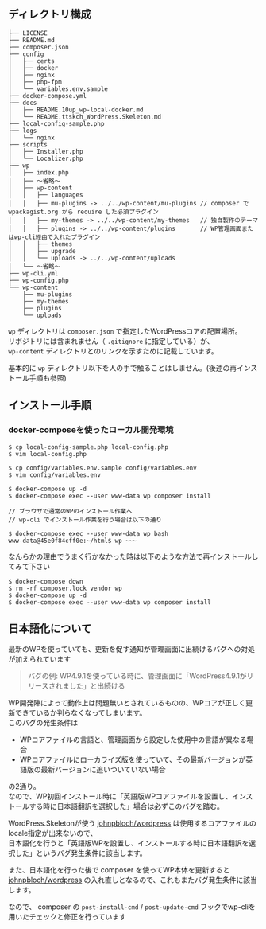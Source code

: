 ## ディレクトリ構成

```
├── LICENSE
├── README.md
├── composer.json
├── config
│   ├── certs
│   ├── docker
│   ├── nginx
│   ├── php-fpm
│   └── variables.env.sample
├── docker-compose.yml
├── docs
│   ├── README.10up_wp-local-docker.md
│   └── README.ttskch_WordPress.Skeleton.md
├── local-config-sample.php
├── logs
│   └── nginx
├── scripts
│   ├── Installer.php
│   └── Localizer.php
├── wp
│   ├── index.php
│   ├── 〜省略〜
│   ├── wp-content
│   │   ├── languages
│   │   ├── mu-plugins -> ../../wp-content/mu-plugins // composer で wpackagist.org から require した必須プラグイン
│   │   ├── my-themes -> ../../wp-content/my-themes   // 独自製作のテーマ
│   │   ├── plugins -> ../../wp-content/plugins       // WP管理画面またはwp-cli経由で入れたプラグイン
│   │   ├── themes
│   │   ├── upgrade
│   │   └── uploads -> ../../wp-content/uploads
│   └── 〜省略〜
├── wp-cli.yml
├── wp-config.php
└── wp-content
    ├── mu-plugins
    ├── my-themes
    ├── plugins
    └── uploads
```

`wp` ディレクトリは `composer.json` で指定したWordPressコアの配置場所。  
リポジトリには含まれません（ `.gitignore` に指定している）が、  
`wp-content` ディレクトリとのリンクを示すために記載しています。

基本的に `wp` ディレクトリ以下を人の手で触ることはしません。(後述の再インストール手順も参照)


## インストール手順

### docker-composeを使ったローカル開発環境

```
$ cp local-config-sample.php local-config.php
$ vim local-config.php

$ cp config/variables.env.sample config/variables.env
$ vim config/variables.env

$ docker-compose up -d
$ docker-compose exec --user www-data wp composer install

// ブラウザで通常のWPのインストール作業へ
// wp-cli でインストール作業を行う場合は以下の通り

$ docker-compose exec --user www-data wp bash
www-data@45e0f84cff0e:~/html$ wp ~~~
```

なんらかの理由でうまく行かなかった時は以下のような方法で再インストールしてみて下さい


```
$ docker-compose down
$ rm -rf composer.lock vendor wp
$ docker-compose up -d
$ docker-compose exec --user www-data wp composer install
```


## 日本語化について

最新のWPを使っていても、更新を促す通知が管理画面に出続けるバグへの対処が加えられています

> バグの例: WP4.9.1を使っている時に、管理画面に「WordPress4.9.1がリリースされました」と出続ける

WP開発陣によって動作上は問題無いとされているものの、WPコアが正しく更新できているか判らなくなってしまいます。  
このバグの発生条件は  

- WPコアファイルの言語と、管理画面から設定した使用中の言語が異なる場合
- WPコアファイルにローカライズ版を使っていて、その最新バージョンが英語版の最新バージョンに追いついていない場合

の2通り。  
なので、WP初回インストール時に「英語版WPコアファイルを設置し、インストールする時に日本語翻訳を選択した」場合は必ずこのバグを踏む。

WordPress.Skeletonが使う [johnpbloch/wordpress](https://packagist.org/packages/johnpbloch/wordpress) は使用するコアファイルのlocale指定が出来ないので、  
日本語化を行うと「英語版WPを設置し、インストールする時に日本語翻訳を選択した」というバグ発生条件に該当します。

また、日本語化を行った後で composer を使ってWP本体を更新すると [johnpbloch/wordpress](https://packagist.org/packages/johnpbloch/wordpress) の入れ直しとなるので、これもまたバグ発生条件に該当します。


なので、 composer の `post-install-cmd` / `post-update-cmd` フックでwp-cliを用いたチェックと修正を行っています
